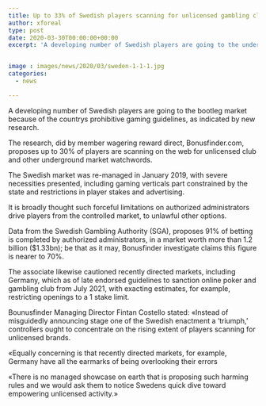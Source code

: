 ```yaml
---
title: Up to 33% of Swedish players scanning for unlicensed gambling clubs investigate suggests
author: xforeal 
type: post
date: 2020-03-30T00:00:00+00:00
excerpt: 'A developing number of Swedish players are going to the underground market because of the countrys prohibitive gaming guidelines, as indicated by new research '


image : images/news/2020/03/sweden-1-1-1.jpg
categories:
  - news

---
```

A developing number of Swedish players are going to the bootleg market because of the countrys prohibitive gaming guidelines, as indicated by new research. 

The research, did by member wagering reward direct, Bonusfinder.com, proposes up to 30&percnt; of players are scanning on the web for unlicensed club and other underground market watchwords. 

The Swedish market was re-managed in January 2019, with severe necessities presented, including gaming verticals part constrained by the state and restrictions in player stakes and advertising. 

It is broadly thought such forceful limitations on authorized administrators drive players from the controlled market, to unlawful other options. 

Data from the Swedish Gambling Authority (SGA), proposes 91&percnt; of betting is completed by authorized administrators, in a market worth more than 1.2 billion ($1.33bn); be that as it may, Bonusfinder investigate claims this figure is nearer to 70&percnt;. 

The associate likewise cautioned recently directed markets, including Germany, which as of late endorsed guidelines to sanction online poker and gambling club from July 2021, with exacting estimates, for example, restricting openings to a 1 stake limit. 

Bounusfinder Managing Director Fintan Costello stated: &#171;Instead of misguidedly announcing stage one of the Swedish enactment a &#8216;triumph,&#8217; controllers ought to concentrate on the rising extent of players scanning for unlicensed brands. 

&#171;Equally concerning is that recently directed markets, for example, Germany have all the earmarks of being overlooking their errors 

&#171;There is no managed showcase on earth that is proposing such harming rules and we would ask them to notice Swedens quick dive toward empowering unlicensed activity.&#187;